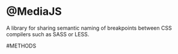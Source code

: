 # @MediaJS
A library for sharing semantic naming of breakpoints between CSS compilers such as SASS or LESS.

#METHODS


